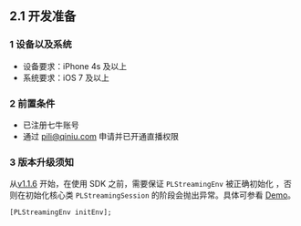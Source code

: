 ## 2.1 开发准备

### 1 设备以及系统

- 设备要求：iPhone 4s 及以上
- 系统要求：iOS 7 及以上

### 2 前置条件

- 已注册七牛账号
- 通过 pili@qiniu.com 申请并已开通直播权限

### 3 版本升级须知

从[v1.1.6](https://github.com/pili-engineering/PLStreamingKit/releases/tag/v1.1.6) 开始，在使用 SDK 之前，需要保证 `PLStreamingEnv` 被正确初始化 ，否则在初始化核心类 `PLStreamingSession` 的阶段会抛出异常。具体可参看 [Demo](https://github.com/pili-engineering/PLStreamingKit/blob/master/Example/PLStreamingKit/PLAppDelegate.m)。

```
[PLStreamingEnv initEnv];
```
